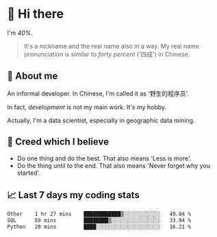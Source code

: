 # 👋 Hi there

I'm *40%*.

> It's a nickname and the real name also in a way.
> My real name pronunciation is similar to *forty percent* ('四成') in Chinese.

## :speech_balloon: About me

An informal developer. In Chinese, I'm called it as '野生的程序员'.

In fact, _development_ is not my main work. It's my hobby.

Actually, I'm a data scientist, especially in geographic data mining.

## :see_no_evil: Creed which I believe

- Do one thing and do the best. That also means 'Less is more'.
- Do the thing until to the end. That also means 'Never forget why you started'.

## :chart_with_upwards_trend: Last 7 days my coding stats

<!--START_SECTION:waka-->

```txt
Other    1 hr 27 mins    ████████████▒░░░░░░░░░░░░   49.84 %
SQL      59 mins         ████████▒░░░░░░░░░░░░░░░░   33.94 %
Python   28 mins         ████░░░░░░░░░░░░░░░░░░░░░   16.21 %
```

<!--END_SECTION:waka-->
